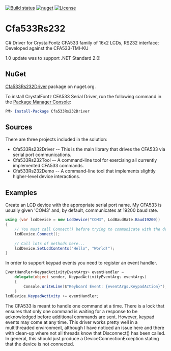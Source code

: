 [![Build status](https://ci.appveyor.com/api/projects/status/belpoe9qhduusy3j?svg=true)](https://ci.appveyor.com/project/petrsnd/cfa533rs232)
[![nuget](https://img.shields.io/nuget/vpre/Cfa533Rs232Driver)](https://www.nuget.org/packages/Cfa533Rs232Driver)
[![License](https://img.shields.io/github/license/petrsnd/Cfa533Rs232)](https://github.com/petrsnd/Cfa533Rs232/blob/master/LICENSE)

# Cfa533Rs232
C# Driver for CrystalFontz CFA533 family of 16x2 LCDs, RS232 interface; Developed against the CFA533-TMI-KU

1.0 update was to support .NET Standard 2.0!

## NuGet
[Cfa533Rs232Driver](https://www.nuget.org/packages/Cfa533Rs232Driver) package on nuget.org.

To install CrystalFontz CFA533 Serial Driver, run the following command in the [Package Manager Console](https://docs.nuget.org/docs/start-here/using-the-package-manager-console):
```Powershell
PM> Install-Package Cfa533Rs232Driver
```

## Sources
There are three projects included in the solution:
- Cfa533Rs232Driver -- This is the main library that drives the CFA533 via serial port communications.
- Cfa533Rs232Tool -- A command-line tool for exercising all currently implemented CFA533 commands.
- Cfa533Rs232Demo -- A command-line tool that implements slightly higher-level device interactions.

## Examples
Create an LCD device with the appropriate serial port name.  My CFA533 is usually given 'COM3' and, by default, communicates at 19200 baud rate.
```C#
using (var lcdDevice = new LcdDevice("COM3", LcdBaudRate.Baud19200))
{
    // You must call Connect() before trying to communicate with the device
    lcdDevice.Connect();
    
    // Call lots of methods here...
    lcdDevice.SetLcdContents("Hello", "World!");
}
```

In order to support keypad events you need to register an event handler.
```C#
EventHandler<KeypadActivityEventArgs> eventHandler =
    delegate(object sender, KeypadActivityEventArgs eventArgs)
    {
        Console.WriteLine($"Keyboard Event: {eventArgs.KeypadAction}");
    }
lcdDevice.KeypadActivity += eventHandler;
```

The CFA533 is meant to handle one command at a time.  There is a lock that ensures that only one command is waiting for a response to be acknowledged before additional commands are sent.  However, keypad events may come at any time.  This driver works pretty well in a multithreaded environment, although I have noticed an issue here and there with clean-up where not all threads know that Disconnect() has been called.  In general, this should just produce a DeviceConnectionException stating that the device is not connected.
